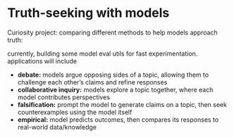 # Truth-seeking with models 


Curiosity project: comparing different methods to help models approach truth:

currently, building some model eval utils for fast experimentation. applications will include

- **debate:** models argue opposing sides of a topic, allowing them to challenge each other’s claims and refine responses
- **collaborative inquiry:** models explore a topic together, where each model contributes perspectives
- **falsification:** prompt the model to generate claims on a topic, then seek counterexamples using the model itself
- **empirical:** model predicts outcomes, then compares its responses to real-world data/knowledge
